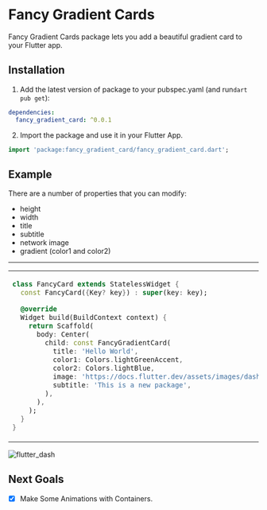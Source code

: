 <!--
This README describes the package. If you publish this package to pub.dev,
this README's contents appear on the landing page for your package.

For information about how to write a good package README, see the guide for
[writing package pages](https://dart.dev/guides/libraries/writing-package-pages).

For general information about developing packages, see the Dart guide for
[creating packages](https://dart.dev/guides/libraries/create-library-packages)
and the Flutter guide for
[developing packages and plugins](https://flutter.dev/developing-packages).
-->

# Fancy Gradient Cards

Fancy Gradient Cards package lets you add a beautiful gradient card to your Flutter app.

## Installation

1. Add the latest version of package to your pubspec.yaml (and run`dart pub get`):
```yaml
dependencies:
  fancy_gradient_card: ^0.0.1
```
2. Import the package and use it in your Flutter App.
```dart
import 'package:fancy_gradient_card/fancy_gradient_card.dart';
```

## Example
There are a number of properties that you can modify:

- height
- width
- title
- subtitle
- network image
- gradient (color1 and color2)

<hr>

<table>
<tr>
<td>


```dart
class FancyCard extends StatelessWidget {
  const FancyCard({Key? key}) : super(key: key);

  @override
  Widget build(BuildContext context) {
    return Scaffold(
      body: Center(
        child: const FancyGradientCard(
          title: 'Hello World',
          color1: Colors.lightGreenAccent,
          color2: Colors.lightBlue,
          image: 'https://docs.flutter.dev/assets/images/dash/Dashatars.png',
          subtitle: 'This is a new package',
        ),
      ),
    );
  }
}
```

</td>
</tr>
</table>
 
 ![flutter_dash](https://github.com/Arun100203/FancyGradientCard/assets/108601293/5cc243de-b9ae-4b1d-a475-8cd950051a84)


## Next Goals

- [x] Make Some Animations with Containers.
